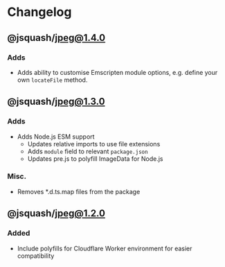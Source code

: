 # Changelog

## @jsquash/jpeg@1.4.0

### Adds

- Adds ability to customise Emscripten module options, e.g. define your own `locateFile` method.

## @jsquash/jpeg@1.3.0

### Adds

- Adds Node.js ESM support
    - Updates relative imports to use file extensions
    - Adds `module` field to relevant `package.json`
    - Updates pre.js to polyfill ImageData for Node.js

### Misc.

- Removes *.d.ts.map files from the package

## @jsquash/jpeg@1.2.0

### Added 

- Include polyfills for Cloudflare Worker environment for easier compatibility
